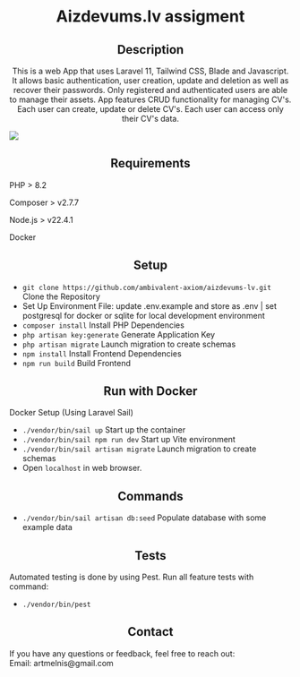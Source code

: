 <h1 align="center">Aizdevums.lv assigment</h1>

<h2 align="center">Description</h2>

<p align="center">
This is a web App that uses Laravel 11, Tailwind CSS, Blade and Javascript. It allows basic authentication, user creation, update and deletion as well as recover their passwords. Only registered and authenticated users are able to manage their assets. App features CRUD functionality for managing CV's. 
Each user can create, update or delete CV's.
Each user can access only their CV's data.
</p>

<img src="readme/cv.gif">

<h2 align="center">Requirements</h2>
<p>PHP > 8.2</p>
<p>Composer > v2.7.7</p>
<p>Node.js > v22.4.1</p>
<p>Docker</p>

<h2 align="center">Setup</h2>

- ```git clone https://github.com/ambivalent-axiom/aizdevums-lv.git``` Clone the Repository
- Set Up Environment File: update .env.example and store as .env | set postgresql for docker or sqlite for local development environment
- ```composer install``` Install PHP Dependencies
- ```php artisan key:generate``` Generate Application Key
- ```php artisan migrate``` Launch migration to create schemas
- ```npm install``` Install Frontend Dependencies
- ```npm run build``` Build Frontend

<h2 align="center">Run with Docker</h2>
Docker Setup (Using Laravel Sail)

- ```./vendor/bin/sail up``` Start up the container
- ```./vendor/bin/sail npm run dev``` Start up Vite environment
- ```./vendor/bin/sail artisan migrate``` Launch migration to create schemas
- Open ```localhost``` in web browser.

<h2 align="center">Commands</h2>

- ```./vendor/bin/sail artisan db:seed``` Populate database with some example data<br>

<h2 align="center">Tests</h2>

Automated testing is done by using Pest. Run all feature tests with command:
- ```./vendor/bin/pest```


<h2 align="center">Contact</h2>
If you have any questions or feedback, feel free to reach out:<br>
Email: artmelnis@gmail.com
